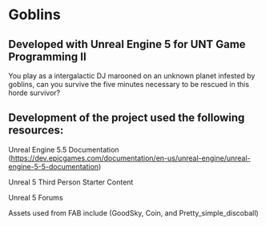 # Goblins

## Developed with Unreal Engine 5 for UNT Game Programming II

You play as a intergalactic DJ marooned on an unknown planet infested by goblins, can you survive the five minutes necessary to be rescued in this horde survivor?

## Development of the project used the following resources:

Unreal Engine 5.5 Documentation (https://dev.epicgames.com/documentation/en-us/unreal-engine/unreal-engine-5-5-documentation)

Unreal 5 Third Person Starter Content

Unreal 5 Forums

Assets used from FAB include (GoodSky, Coin, and Pretty_simple_discoball)

